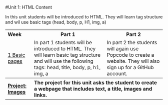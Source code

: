 #Unit 1: HTML Content 

In this unit students will be introduced to HTML. They will learn tag structure and wil use basic tags (head, body, p, H1, img, a)

<table>
<tr>
	<th align="left">Week</th>
	<th>Part 1</th>
	<th>Part 2</th>
</tr>
<tr>
	<td align="left"> <a href="weeks/week1">1 Basic pages</a> </td>
	<td>In part 1 students will be introduced to HTML. They will learn basic tag structure and will use the following tags: head, title, body, p, h1, img, a </td>
	<td>In part 2 the students will again use Popcode to create a website. They will also sign up for a GitHub account.</td>
</tr>
<tr>
	<th align="left"><a href ="" >Project: Images</a></th>
	<th align="left" colspan="2">The project for this unit asks the student to create a webpage that includes text, a title, images and links. </th>
</table>

